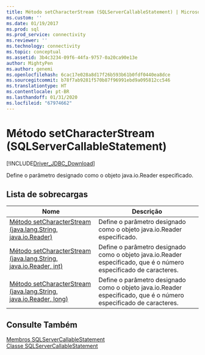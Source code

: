 ```yaml
---
title: Método setCharacterStream (SQLServerCallableStatement) | Microsoft Docs
ms.custom: ''
ms.date: 01/19/2017
ms.prod: sql
ms.prod_service: connectivity
ms.reviewer: ''
ms.technology: connectivity
ms.topic: conceptual
ms.assetid: 3b4c3234-09f6-44fa-9757-0a20ca90e13e
author: MightyPen
ms.author: genemi
ms.openlocfilehash: 6cac17e028a8d17f26b593b61b0fdf0440ea8dce
ms.sourcegitcommit: b78f7ab9281f570b87f96991ebd9a095812cc546
ms.translationtype: HT
ms.contentlocale: pt-BR
ms.lasthandoff: 01/31/2020
ms.locfileid: "67974662"
---
```

# <a name="setcharacterstream-method-sqlservercallablestatement"></a>Método setCharacterStream (SQLServerCallableStatement)
[!INCLUDE[Driver_JDBC_Download](../../../includes/driver_jdbc_download.md)]

  Define o parâmetro designado como o objeto java.io.Reader especificado.  
  
## <a name="overload-list"></a>Lista de sobrecargas  
  
|Nome|Descrição|  
|----------|-----------------|  
|[Método setCharacterStream &#40;java.lang.String, java.io.Reader&#41;](../../../connect/jdbc/reference/setcharacterstream-method-java-lang-string-java-io-reader.md)|Define o parâmetro designado como o objeto java.io.Reader especificado.|  
|[Método setCharacterStream &#40;java.lang.String, java.io.Reader, int&#41;](../../../connect/jdbc/reference/setcharacterstream-method-java-lang-string-java-io-reader-int.md)|Define o parâmetro designado como o objeto java.io.Reader especificado, que é o número especificado de caracteres.|  
|[Método setCharacterStream &#40;java.lang.String, java.io.Reader, long&#41;](../../../connect/jdbc/reference/setcharacterstream-method-java-lang-string-java-io-reader-long.md)|Define o parâmetro designado como o objeto java.io.Reader especificado, que é o número especificado de caracteres.|  
  
## <a name="see-also"></a>Consulte Também  
 [Membros SQLServerCallableStatement](../../../connect/jdbc/reference/sqlservercallablestatement-members.md)   
 [Classe SQLServerCallableStatement](../../../connect/jdbc/reference/sqlservercallablestatement-class.md)  
  
  
